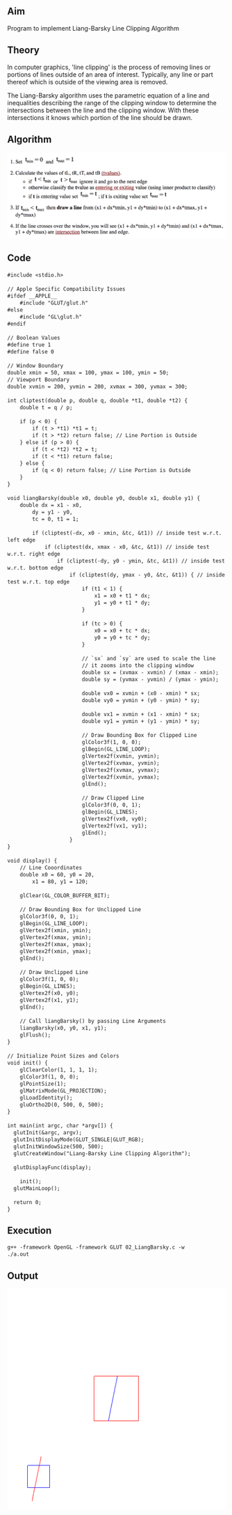 ## Aim
Program to implement Liang-Barsky Line Clipping Algorithm

## Theory
In computer graphics, 'line clipping' is the process of removing lines or portions of lines outside of an area of interest. Typically, any line or part thereof which is outside of the viewing area is removed.

The Liang-Barsky algorithm uses the parametric equation of a line and inequalities describing the range of the clipping window to determine the intersections between the line and the clipping window. With these intersections it knows which portion of the line should be drawn.

## Algorithm
![Liang-Barsky Algorithm](LiangBarsky-Algorithm.png)

## Code
```
#include <stdio.h>

// Apple Specific Compatibility Issues
#ifdef __APPLE__
	#include "GLUT/glut.h"
#else
	#include "GL\glut.h"
#endif

// Boolean Values
#define true 1
#define false 0

// Window Boundary
double xmin = 50, xmax = 100, ymax = 100, ymin = 50;
// Viewport Boundary
double xvmin = 200, yvmin = 200, xvmax = 300, yvmax = 300;

int cliptest(double p, double q, double *t1, double *t2) {
	double t = q / p;

	if (p < 0) {
		if (t > *t1) *t1 = t;
		if (t > *t2) return false; // Line Portion is Outside
	} else if (p > 0) {
		if (t < *t2) *t2 = t;
		if (t < *t1) return false;
	} else {
		if (q < 0) return false; // Line Portion is Outside
	}
}

void liangBarsky(double x0, double y0, double x1, double y1) {
	double dx = x1 - x0,
		dy = y1 - y0,
		tc = 0, t1 = 1;

		if (cliptest(-dx, x0 - xmin, &tc, &t1)) // inside test w.r.t. left edge
			if (cliptest(dx, xmax - x0, &tc, &t1)) // inside test w.r.t. right edge
				if (cliptest(-dy, y0 - ymin, &tc, &t1)) // inside test w.r.t. bottom edge
					if (cliptest(dy, ymax - y0, &tc, &t1)) { // inside test w.r.t. top edge
						if (t1 < 1) {
							x1 = x0 + t1 * dx;
							y1 = y0 + t1 * dy;
						}

						if (tc > 0) {
							x0 = x0 + tc * dx;
							y0 = y0 + tc * dy;
						}

						// `sx` and `sy` are used to scale the line
						// it zooms into the clipping window
						double sx = (xvmax - xvmin) / (xmax - xmin);
						double sy = (yvmax - yvmin) / (ymax - ymin);

						double vx0 = xvmin + (x0 - xmin) * sx;
						double vy0 = yvmin + (y0 - ymin) * sy;

						double vx1 = xvmin + (x1 - xmin) * sx;
						double vy1 = yvmin + (y1 - ymin) * sy;

						// Draw Bounding Box for Clipped Line
						glColor3f(1, 0, 0);
						glBegin(GL_LINE_LOOP);
						glVertex2f(xvmin, yvmin);
						glVertex2f(xvmax, yvmin);
						glVertex2f(xvmax, yvmax);
						glVertex2f(xvmin, yvmax);
						glEnd();

						// Draw Clipped Line
						glColor3f(0, 0, 1);
						glBegin(GL_LINES);
						glVertex2f(vx0, vy0);
						glVertex2f(vx1, vy1);
						glEnd();
					}
}

void display() {
	// Line Cooordinates
	double x0 = 60, y0 = 20,
		x1 = 80, y1 = 120;

	glClear(GL_COLOR_BUFFER_BIT);

	// Draw Bounding Box for Unclipped Line
	glColor3f(0, 0, 1);
	glBegin(GL_LINE_LOOP);
	glVertex2f(xmin, ymin);
	glVertex2f(xmax, ymin);
	glVertex2f(xmax, ymax);
	glVertex2f(xmin, ymax);
	glEnd();

	// Draw Unclipped Line
	glColor3f(1, 0, 0);
	glBegin(GL_LINES);
	glVertex2f(x0, y0);
	glVertex2f(x1, y1);
	glEnd();

	// Call liangBarsky() by passing Line Arguments
	liangBarsky(x0, y0, x1, y1);
	glFlush();
}

// Initialize Point Sizes and Colors
void init() {
	glClearColor(1, 1, 1, 1);
	glColor3f(1, 0, 0);
	glPointSize(1);
	glMatrixMode(GL_PROJECTION);
	glLoadIdentity();
	gluOrtho2D(0, 500, 0, 500);
}

int main(int argc, char *argv[]) {
  glutInit(&argc, argv);
  glutInitDisplayMode(GLUT_SINGLE|GLUT_RGB);
  glutInitWindowSize(500, 500);
  glutCreateWindow("Liang-Barsky Line Clipping Algorithm");

  glutDisplayFunc(display);

	init();
  glutMainLoop();

  return 0;
}
```

## Execution
```
g++ -framework OpenGL -framework GLUT 02_LiangBarsky.c -w
./a.out
```

## Output
![Liang-Barsky](LiangBarsky-Output.png)
